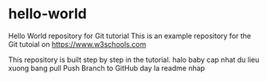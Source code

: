 # hello-world
Hello World repository for Git tutorial
This is an example repository for the Git tutoial on https://www.w3schools.com

This repository is built step by step in the tutorial.
halo baby
cap nhat du lieu xuong bang pull
Push Branch to GitHub
day la readme nhap